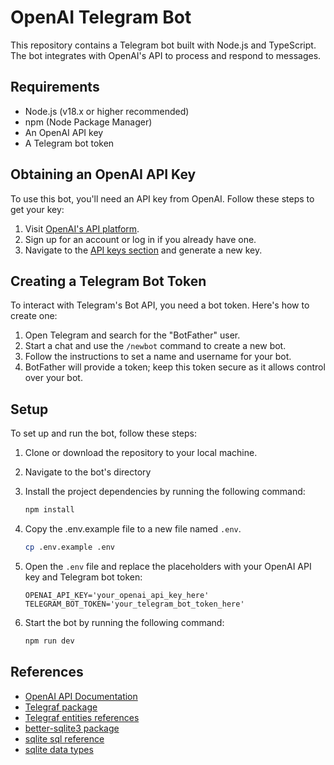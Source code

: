 # OpenAI Telegram Bot

This repository contains a Telegram bot built with Node.js and TypeScript. The bot integrates with OpenAI's API to process and respond to messages.

## Requirements

- Node.js (v18.x or higher recommended)
- npm (Node Package Manager)
- An OpenAI API key
- A Telegram bot token

## Obtaining an OpenAI API Key

To use this bot, you'll need an API key from OpenAI. Follow these steps to get your key:

1. Visit [OpenAI's API platform](https://platform.openai.com/).
2. Sign up for an account or log in if you already have one.
3. Navigate to the [API keys section](https://platform.openai.com/settings/organization/api-keys) and generate a new key.

## Creating a Telegram Bot Token

To interact with Telegram's Bot API, you need a bot token. Here's how to create one:

1. Open Telegram and search for the "BotFather" user.
2. Start a chat and use the `/newbot` command to create a new bot.
3. Follow the instructions to set a name and username for your bot.
4. BotFather will provide a token; keep this token secure as it allows control over your bot.

## Setup

To set up and run the bot, follow these steps:

1. Clone or download the repository to your local machine.
2. Navigate to the bot's directory
3. Install the project dependencies by running the following command:

    ```bash
    npm install
    ```

4. Copy the .env.example file to a new file named `.env`.

    ```bash
    cp .env.example .env
    ```

5. Open the `.env` file and replace the placeholders with your OpenAI API key and Telegram bot token:

    ```env
    OPENAI_API_KEY='your_openai_api_key_here'
    TELEGRAM_BOT_TOKEN='your_telegram_bot_token_here'
    ```  

6. Start the bot by running the following command:

    ```bash
    npm run dev
    ```

## References

- [OpenAI API Documentation](https://platform.openai.com/docs/overview)
- [Telegraf package](https://www.npmjs.com/package/telegraf)
- [Telegraf entities references](https://telegraf.js.org/)
- [better-sqlite3 package](https://www.npmjs.com/package/better-sqlite3)
- [sqlite sql reference](https://www.sqlite.org/lang.html)
- [sqlite data types](https://www.sqlite.org/datatype3.html)